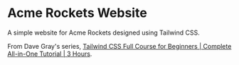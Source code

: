 # Acme Rockets Website

A simple website for Acme Rockets designed using Tailwind CSS.

From Dave Gray's series, [Tailwind CSS Full Course for Beginners | Complete All-in-One Tutorial | 3 Hours](https://youtu.be/lCxcTsOHrjo).
